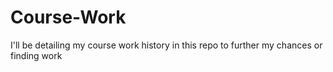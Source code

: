 # Course-Work
I'll be detailing my course work history in this repo to further my chances or finding work
